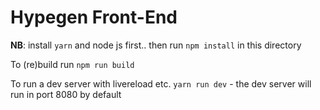 # Hypegen Front-End

**NB**: install `yarn` and node js first.. then run `npm install` in this directory

To (re)build run `npm run build`

To run a dev server with livereload etc. `yarn run dev` - the dev server will run in port 8080 by default
